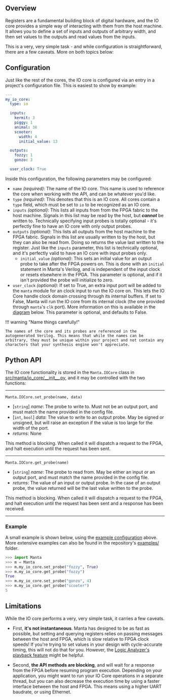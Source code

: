 
## Overview
Registers are a fundamental building block of digital hardware, and the IO core provides a simple way of interacting with them from the host machine. It allows you to define a set of inputs and outputs of arbitrary width, and then set values to the outputs and read values from the inputs.

This is a very, very simple task - and while configuration is straightforward, there are a few caveats. More on both topics below:

## Configuration

Just like the rest of the cores, the IO core is configured via an entry in a project's configuration file. This is easiest to show by example:

```yaml
---
my_io_core:
  type: io

  inputs:
    kermit: 3
    piggy: 1
    animal: 38
    scooter:
      width: 4
      initial_value: 13

  outputs:
    fozzy: 1
    gonzo: 3

  user_clock: True
```
Inside this configuration, the following parameters may be configured:

- `name` _(required)_: The name of the IO core. This name is used to reference the core when working with the API, and can be whatever you'd like.
- `type` _(required)_: This denotes that this is an IO core. All cores contain a `type` field, which must be set to `io` to be recognized as an IO core.
- `inputs` _(optional)_: This lists all inputs from from the FPGA fabric to the host machine. Signals in this list may be read by the host, but ___cannot___ be written to. Technically specifying input probes is totally optional - it's perfectly fine to have an IO core with only output probes.
- `outputs` _(optional)_: This lists all outputs from the host machine to the FPGA fabric. Signals in this list are usually written to by the host, but they can also be read from. Doing so returns the value last written to the register. Just like the `inputs` parameter, this list is technically optional, and it's perfectly valid to have an IO core with input probes only.
    - `initial_value` _(optional)_: This sets an initial value for an output probe to take after the FPGA powers on. This is done with an `initial` statement in Manta's Verilog, and is independent of the input clock or resets elsewhere in the FPGA. This parameter is optional, and if it isn't provided the probe will initialize to zero.
- `user_clock` _(optional)_: If set to True, an extra input port will be added to the `manta` module for an clock input to run the IO core on. This lets the IO Core handle clock domain crossing through its internal buffers. If set to False, Manta will run the IO core from its internal clock (the one provided through `manta`'s `clk` port). More information on this is available in the [diagram](#how-it-works) below. This parameter is optional, and defaults to False.

!!! warning "Name things carefully!"

    The names of the core and its probes are referenced in the autogenerated Verilog. This means that while the names can be arbitrary, they must be unique within your project and not contain any characters that your synthesis engine won't appreciate.


## Python API

The IO core functionality is stored in the `Manta.IOCore` class in [src/manta/io_core/\_\_init\_\_.py](https://github.com/fischermoseley/manta/blob/main/src/manta/io_core.py), and it may be controlled with the two functions:

---

`Manta.IOCore.set_probe(name, data)`

- [`string`] _name_: The probe to write to. Must not be an output port, and must match the name provided in the config file.
- [`int`, `bool`] _data_: The value to write to an output probe. May be signed or unsigned, but will raise an exception if the value is too large for the width of the port.
- _returns_: None

This method is blocking. When called it will dispatch a request to the FPGA, and halt execution until the request has been sent.

---

`Manta.IOCore.get_probe(name)`

- [`string`] _name_: The probe to read from. May be either an input or an output port, and must match the name provided in the config file.
- _returns_: The value of an input or output probe. In the case of an output probe, the value returned will be the last value written to the probe.

This method is blocking. When called it will dispatch a request to the FPGA, and halt execution until the request has been sent and a response has been received.

---


### Example

A small example is shown below, using the [example configuration](#configuration) above. More extensive examples can also be found in the repository's [examples/](https://github.com/fischermoseley/manta/tree/main/examples) folder.

```python
>>> import Manta
>>> m = Manta
>>> m.my_io_core.set_probe("fozzy", True)
>>> m.my_io_core.get_probe("fozzy")
True
>>> m.my_io_core.set_probe("gonzo", 4)
>>> m.my_io_core.get_probe("scooter")
5
```

## Limitations

While the IO core performs a very, very simple task, it carries a few caveats.

- First, __it's not instantaneous__. Manta has designed to be as fast as possible, but setting and querying registers relies on passing messages between the host and FPGA, which is slow relative to FPGA clock speeds! If you're trying to set values in your design with cycle-accurate timing, this will not do that for you. However, the [Logic Analyzer's playback feature](./logic_analyzer_core.md#playback) might be helpful.

- Second, __the API methods are blocking__, and will wait for a response from the FPGA before resuming program execution. Depending on your application, you might want to run your IO Core operations in a separate thread, but you can also decrease the execution time by using a faster interface between the host and FPGA. This means using a higher UART baudrate, or using Ethernet.
